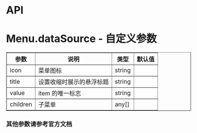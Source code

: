 # API

# Menu.dataSource - 自定义参数
<table border="1">
  <tr>
    <th>参数</th>
    <th>说明</th>
    <th>类型</th>
    <th>默认值</th>
  </tr>
  <tr>
    <td>icon</td>
    <td>菜单图标</td>
    <td>string</td>
    <td></td>
  </tr>
  <tr>
    <td>title</td>
    <td>设置收缩时展示的悬浮标题</td>
    <td>string</td>
    <td></td>
  </tr>
  <tr>
    <td>value</td>
    <td>item 的唯一标志</td>
    <td>string</td>
    <td></td>
  </tr>
  <tr>
    <td>children</td>
    <td>子菜单</td>
    <td>any[]</td>
    <td></td>
  </tr>
</table>

### 其他参数请参考官方文档
